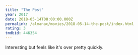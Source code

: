```yaml
---
title: "The Post"
year: 2017
date: 2018-05-14T08:00:00.000Z
permalink: /almanac/movies/2018-05-14-the-post/index.html
rating: 3
tmdbid: 446354
---
```


Interesting but feels like it's over pretty quickly.
